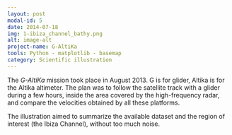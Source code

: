 ```yaml
---
layout: post
modal-id: 5
date: 2014-07-18
img: 1-ibiza_channel_bathy.png
alt: image-alt
project-name: G-AltiKa
tools: Python - matplotlib - basemap
category: Scientific illustration
---
```


The *G-AltiKa* mission took place in August 2013. G is for glider, Altika is for the Altika altimeter. The plan was to follow the satellite track with a glider during a few hours, inside the area covered by the high-frequency radar, and compare the velocities obtained by all these platforms.

The illustration aimed to summarize the available dataset and the region of interest (the Ibiza Channel), without too much noise.
